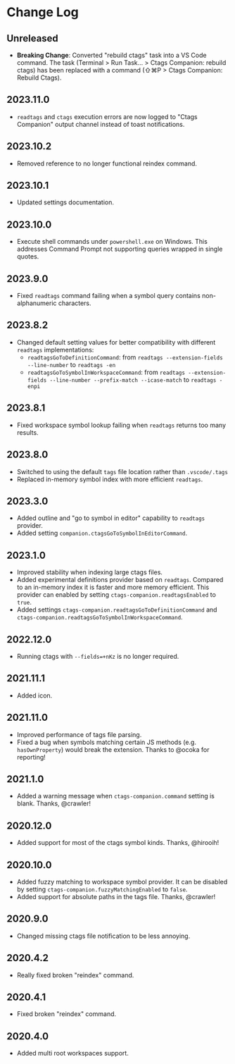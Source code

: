 # Change Log

## Unreleased

- **Breaking Change**: Converted "rebuild ctags" task into a VS Code command. The task (Terminal > Run Task... > Ctags Companion: rebuild ctags) has been replaced with a command (⇧⌘P > Ctags Companion: Rebuild Ctags).

## 2023.11.0

- `readtags` and `ctags` execution errors are now logged to "Ctags Companion" output channel instead of toast notifications.

## 2023.10.2

- Removed reference to no longer functional reindex command.

## 2023.10.1

- Updated settings documentation.

## 2023.10.0

- Execute shell commands under `powershell.exe` on Windows. This addresses Command Prompt not supporting queries wrapped in single quotes.

## 2023.9.0

- Fixed `readtags` command failing when a symbol query contains non-alphanumeric characters.

## 2023.8.2

- Changed default setting values for better compatibility with different `readtags` implementations:
    - `readtagsGoToDefinitionCommand`: from `readtags --extension-fields --line-number` to `readtags -en`
    - `readtagsGoToSymbolInWorkspaceCommand`: from `readtags --extension-fields --line-number --prefix-match --icase-match` to `readtags -enpi`

## 2023.8.1

- Fixed workspace symbol lookup failing when `readtags` returns too many results.

## 2023.8.0

- Switched to using the default `tags` file location rather than `.vscode/.tags`
- Replaced in-memory symbol index with more efficient `readtags`.

## 2023.3.0

- Added outline and "go to symbol in editor" capability to `readtags` provider.
- Added setting `companion.ctagsGoToSymbolInEditorCommand`.

## 2023.1.0

- Improved stability when indexing large ctags files.
- Added experimental definitions provider based on `readtags`. Compared to an in-memory index it is faster and more memory efficient. This provider can enabled by setting `ctags-companion.readtagsEnabled` to `true`.
- Added settings `ctags-companion.readtagsGoToDefinitionCommand` and `ctags-companion.readtagsGoToSymbolInWorkspaceCommand`.

## 2022.12.0

- Running ctags with `--fields=+nKz` is no longer required.

## 2021.11.1

- Added icon.

## 2021.11.0

- Improved performance of tags file parsing.
- Fixed a bug when symbols matching certain JS methods (e.g. `hasOwnProperty`) would break the extension. Thanks to @ocoka for reporting!

## 2021.1.0

- Added a warning message when `ctags-companion.command` setting is blank. Thanks, @crawler!

## 2020.12.0

- Added support for most of the ctags symbol kinds. Thanks, @hirooih!

## 2020.10.0

- Added fuzzy matching to workspace symbol provider. It can be disabled by setting `ctags-companion.fuzzyMatchingEnabled` to `false`.
- Added support for absolute paths in the tags file. Thanks, @crawler!

## 2020.9.0

- Changed missing ctags file notification to be less annoying.

## 2020.4.2

- Really fixed broken "reindex" command.

## 2020.4.1

- Fixed broken "reindex" command.

## 2020.4.0

- Added multi root workspaces support.
